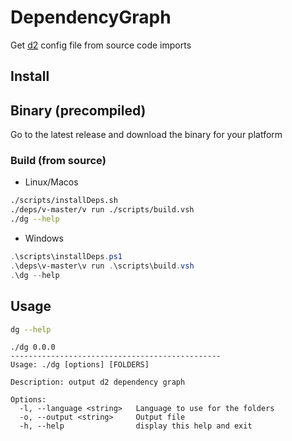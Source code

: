 # DependencyGraph

Get [d2](https://github.com/terrastruct/d2) config file from source code
imports

## Install

## Binary (precompiled)

Go to the latest release and download the binary for your platform

### Build (from source)

- Linux/Macos

```bash
./scripts/installDeps.sh
./deps/v-master/v run ./scripts/build.vsh
./dg --help
```

- Windows

```powershell
.\scripts\installDeps.ps1
.\deps\v-master\v run .\scripts\build.vsh
.\dg --help
```

## Usage

```bash
dg --help
```
```
./dg 0.0.0
-----------------------------------------------
Usage: ./dg [options] [FOLDERS]

Description: output d2 dependency graph

Options:
  -l, --language <string>   Language to use for the folders
  -o, --output <string>     Output file
  -h, --help                display this help and exit
```
